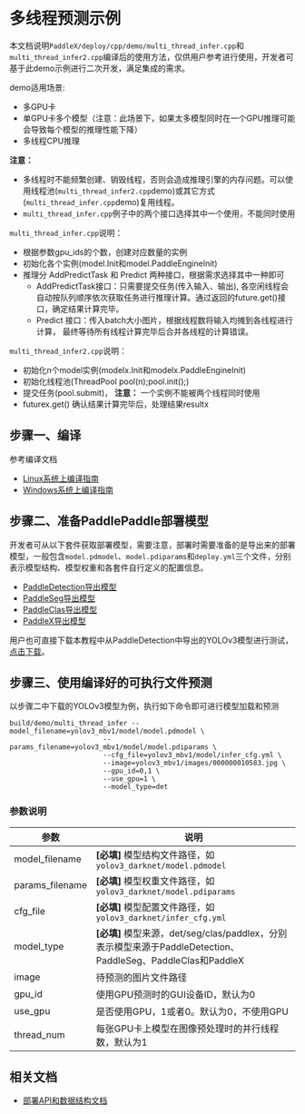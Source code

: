 # 多线程预测示例

本文档说明`PaddleX/deploy/cpp/demo/multi_thread_infer.cpp`和`multi_thread_infer2.cpp`编译后的使用方法，仅供用户参考进行使用，开发者可基于此demo示例进行二次开发，满足集成的需求。


demo适用场景:
- 多GPU卡
- 单GPU卡多个模型（注意：此场景下，如果太多模型同时在一个GPU推理可能会导致每个模型的推理性能下降）
- 多线程CPU推理

**注意：**
- 多线程时不能频繁创建、销毁线程，否则会造成推理引擎的内存问题。可以使用线程池(`multi_thread_infer2.cpp`demo)或其它方式(`multi_thread_infer.cpp`demo)复用线程。
- `multi_thread_infer.cpp`例子中的两个接口选择其中一个使用，不能同时使用


`multi_thread_infer.cpp`说明：
- 根据参数gpu_ids的个数，创建对应数量的实例
- 初始化各个实例(model.Init和model.PaddleEngineInit)
- 推理分 AddPredictTask 和 Predict 两种接口，根据需求选择其中一种即可
  - AddPredictTask接口：只需要提交任务(传入输入、输出), 各空闲线程会自动按队列顺序依次获取任务进行推理计算。通过返回的future.get()接口，确定结果计算完毕。
  - Predict 接口：传入batch大小图片，根据线程数将输入均摊到各线程进行计算， 最终等待所有线程计算完毕后合并各线程的计算错误。


`multi_thread_infer2.cpp`说明：
- 初始化n个model实例(modelx.Init和modelx.PaddleEngineInit)
- 初始化线程池(ThreadPool pool(n);pool.init();)
- 提交任务(pool.submit)， **注意：** 一个实例不能被两个线程同时使用
- futurex.get() 确认结果计算完毕后，处理结果resultx


## 步骤一、编译

参考编译文档

- [Linux系统上编译指南](../compile/paddle/linux.md)
- [Windows系统上编译指南](../compile/paddle/windows.md)

## 步骤二、准备PaddlePaddle部署模型

开发者可从以下套件获取部署模型，需要注意，部署时需要准备的是导出来的部署模型，一般包含`model.pdmodel`、`model.pdiparams`和`deploy.yml`三个文件，分别表示模型结构、模型权重和各套件自行定义的配置信息。

- [PaddleDetection导出模型](https://github.com/PaddlePaddle/PaddleDetection/blob/release/2.0/deploy/EXPORT_MODEL.md)
- [PaddleSeg导出模型](https://github.com/PaddlePaddle/PaddleSeg/blob/release/v2.0/docs/model_export.md)
- [PaddleClas导出模型](https://github.com/PaddlePaddle/PaddleClas/blob/release/2.1/docs/zh_CN/tutorials/getting_started.md#4-%E4%BD%BF%E7%94%A8inference%E6%A8%A1%E5%9E%8B%E8%BF%9B%E8%A1%8C%E6%A8%A1%E5%9E%8B%E6%8E%A8%E7%90%86)
- [PaddleX导出模型](https://github.com/PaddlePaddle/PaddleX/blob/develop/docs/apis/export_model.md)



用户也可直接下载本教程中从PaddleDetection中导出的YOLOv3模型进行测试，[点击下载](https://bj.bcebos.com/paddlex/deploy2/models/yolov3_mbv1.tar.gz)。

## 步骤三、使用编译好的可执行文件预测

以步骤二中下载的YOLOv3模型为例，执行如下命令即可进行模型加载和预测

```
build/demo/multi_thread_infer --model_filename=yolov3_mbv1/model/model.pdmodel \
                       --params_filename=yolov3_mbv1/model/model.pdiparams \
                       --cfg_file=yolov3_mbv1/model/infer_cfg.yml \
                       --image=yolov3_mbv1/images/000000010583.jpg \
                       --gpu_id=0,1 \
                       --use_gpu=1 \
                       --model_type=det
```

### 参数说明

| 参数            | 说明                                                         |
| --------------- | ------------------------------------------------------------ |
| model_filename  | **[必填]** 模型结构文件路径，如`yolov3_darknet/model.pdmodel` |
| params_filename | **[必填]** 模型权重文件路径，如`yolov3_darknet/model.pdiparams` |
| cfg_file        | **[必填]** 模型配置文件路径，如`yolov3_darknet/infer_cfg.yml` |
| model_type      | **[必填]** 模型来源，det/seg/clas/paddlex，分别表示模型来源于PaddleDetection、PaddleSeg、PaddleClas和PaddleX |
| image      | 待预测的图片文件路径 |
| gpu_id          | 使用GPU预测时的GUI设备ID，默认为0                            |
| use_gpu         | 是否使用GPU，1或者0。默认为0，不使用GPU |
| thread_num      | 每张GPU卡上模型在图像预处理时的并行线程数，默认为1           |



## 相关文档

- [部署API和数据结构文档](../apis/model.md)
